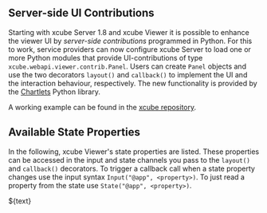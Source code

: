 ## Server-side UI Contributions

Starting with xcube Server 1.8 and xcube Viewer it is possible to enhance 
the viewer UI by _server-side contributions_ programmed in Python.
For this to work, service providers can now configure xcube Server to load 
one or more Python modules that provide UI-contributions of type 
`xcube.webapi.viewer.contrib.Panel`.
Users can create `Panel` objects and use the two decorators 
`layout()` and `callback()` to implement the UI and the interaction 
behaviour, respectively. The new functionality is provided by the
[Chartlets](https://bcdev.github.io/chartlets/) Python library.

A working example can be found in the 
[xcube repository](https://github.com/xcube-dev/xcube/tree/5ebf4c76fdccebdd3b65f4e04218e112410f561b/examples/serve/panels-demo).

## Available State Properties

In the following, xcube Viewer's state properties are listed.
These properties can be accessed in the input and state channels you pass
to the `layout()` and `callback()` decorators. To trigger a callback 
call when a state property changes use the input syntax
`Input("@app", <property>)`. To just read a property from the state use 
`State("@app", <property>)`.

${text}

